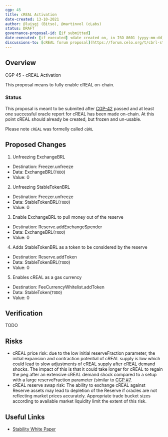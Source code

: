 ```yaml
---
cgp: 45
title: cREAL Activation
date-created: 13-10-2021
author: @luisgj (Bitso), @martinvol (cLabs)
status: DRAFT
governance-proposal-id: [if submitted]
date-executed: [if executed] <date created on, in ISO 8601 (yyyy-mm-dd) format>
discussions-to: [cREAL forum proposal](https://forum.celo.org/t/cbrl-stable-asset/1281)
---
```

## Overview

CGP 45 - cREAL Activation

This proposal means to fully enable cREAL on-chain.

### Status

This proposal is meant to be submited after [CGP-42](https://github.com/celo-org/governance/blob/main/CGPs/cgp-0042.md) passed and at least one successful oracle report for cREAL has been made on-chain. At this point cREAL should already be created, but frozen and un-usable.

Please note `cREAL` was formelly called `cBRL`

## Proposed Changes

1. Unfreezing ExchangeBRL
  - Destination: Freezer.unfreeze
  - Data: ExchangeBRL(`TODO`)
  - Value: 0
2. Unfreezing StableTokenBRL
  - Destination: Freezer.unfreeze
  - Data: StableTokenBRL(`TODO`)
  - Value: 0
3. Enable ExchangeBRL to pull money out of the reserve
  - Destination: Reserve.addExchangeSpender
  - Data: ExchangeBRL(`TODO`)
  - Value: 0
4. Adds StableTokenBRL as a token to be considered by the reserve
  - Destination: Reserve.addToken
  - Data: StableTokenBRL(`TODO`)
  - Value: 0
5. Enables cREAL as a gas currency
  - Destination: FeeCurrencyWhitelist.addToken
  - Data: StableToken(`TODO`)
  - Value: 0

## Verification

TODO

## Risks

* cREAL price risk: due to the low initial reserveFraction parameter, the initial expansion and contraction potential of cREAL supply is low which could lead to slow adjustments of cREAL supply after cREAL demand shocks. The impact of this is that it could take longer for cREAL to regain the peg after an extensive cREAL demand shock compared to a setup with a large reserveFraction parameter (similar to [CGP #7](https://github.com/celo-org/governance/blob/main/CGPs/cgp-0007.md).
* cREAL reserve swap risk: The ability to exchange cREAL against Reserve assets may lead to depletion of the Reserve if oracles are not reflecting market prices accurately. Appropriate trade bucket sizes according to available market liquidity limit the extent of this risk.

## Useful Links

* [Stability White Paper](https://celo.org/papers/Celo_Stability_Analysis.pdf)
